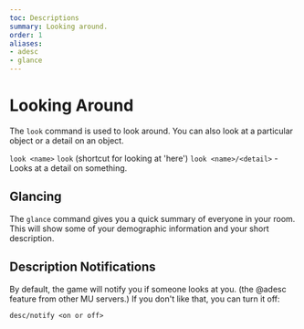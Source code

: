 ```yaml
---
toc: Descriptions
summary: Looking around.
order: 1
aliases:
- adesc
- glance
---
```

# Looking Around

The `look` command is used to look around.  You can also look at a particular object or a detail on an object.

`look <name>`
`look`  (shortcut for looking at 'here')
`look <name>/<detail>` - Looks at a detail on something.

## Glancing

The `glance` command gives you a quick summary of everyone in your room.  This will show some of your demographic information and your short description.

## Description Notifications

By default, the game will notify you if someone looks at you. (the @adesc feature from other MU servers.) If you don't like that, you can turn it off:

`desc/notify <on or off>`
